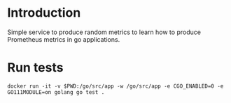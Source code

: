 # Introduction

Simple service to produce random metrics to learn how to produce Prometheus metrics in go applications.


# Run tests

`docker run -it -v $PWD:/go/src/app -w /go/src/app -e CGO_ENABLED=0 -e GO111MODULE=on golang go test .`

